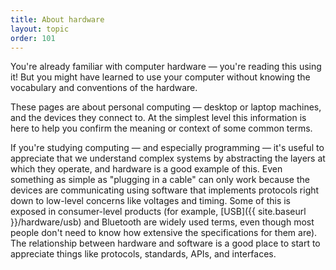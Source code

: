 ```yaml
---
title: About hardware
layout: topic
order: 101
---
```


You're already familiar with computer hardware — you're reading this using
it! But you might have learned to use your computer without knowing the
vocabulary and conventions of the hardware.

<object id="svg-hardware-diagram" data="{{ site.baseurl }}/images/hardware.svg"
  type="image/svg+xml">
</object>

These pages are about personal computing — desktop or laptop machines, and
the devices they connect to. At the simplest level this information is here
to help you confirm the meaning or context of some common terms.

If you're studying computing — and especially programming — it's useful to
appreciate that we understand complex systems by abstracting the layers at
which they operate, and hardware is a good example of this. Even something as
simple as "plugging in a cable" can only work because the devices are
communicating using software that implements protocols right down to
low-level concerns like voltages and timing. Some of this is exposed in
consumer-level products (for example, [USB]({{ site.baseurl }}/hardware/usb)
and Bluetooth are widely used terms, even though most people don't need to
know how extensive the specifications for them are). The relationship between
hardware and software is a good place to start to appreciate things like
protocols, standards, APIs, and interfaces.


<script>
  // the keys are the respective click-area ids in the SVG
  // in this file so Jekyll will sort the URLs out for us
  let HARDWARE_LINKS = {
    cable: "{{ site.baseurl }}/hardware/connections",
    computer: "{{ site.baseurl }}/hardware/processors",
    keyboard: "{{ site.baseurl }}/hardware/keyboards",
    monitor: "{{ site.baseurl }}/hardware/monitors",
    mouse: "{{ site.baseurl }}/hardware/mice"
  };
</script>